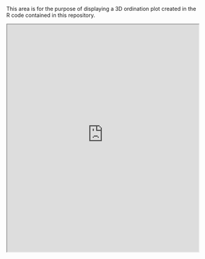 This area is for the purpose of displaying a 3D ordination plot created in the R code contained in this repository.

<iframe src='https://raw.githubusercontent.com/ekronold/repository/gh-pages/3d_ordination_plot.html' width="100%" height="600px"></iframe>
